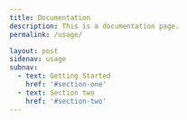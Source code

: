```yaml
---
title: Documentation
description: This is a documentation page.
permalink: /usage/

layout: post
sidenav: usage
subnav:
  - text: Getting Started
    href: '#section-one'
  - text: Section two
    href: '#section-two'
---
```

